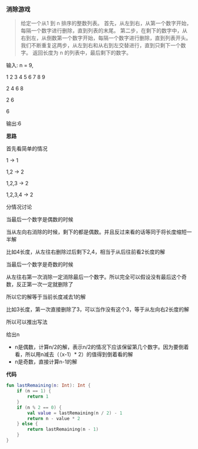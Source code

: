 ### 消除游戏
> 给定一个从1 到 n 排序的整数列表。
首先，从左到右，从第一个数字开始，每隔一个数字进行删除，直到列表的末尾。
第二步，在剩下的数字中，从右到左，从倒数第一个数字开始，每隔一个数字进行删除，直到列表开头。
我们不断重复这两步，从左到右和从右到左交替进行，直到只剩下一个数字。
返回长度为 n 的列表中，最后剩下的数字。

输入:
n = 9,

1 2 3 4 5 6 7 8 9

2 4 6 8

2 6

6

输出:6

**思路**

首先看简单的情况

1 -> 1

1,2 -> 2

1,2,3 -> 2

1,2,3,4 -> 2

分情况讨论

当最后一个数字是偶数的时候

当从左向右消除的时候，剩下的都是偶数。并且反过来看的话等同于将长度缩短一半解

比如4长度，从左往右删除过后剩下2,4，相当于从后往前看2长度的解

当最后一个数字是奇数的时候

从左往右第一次消除一定消除最后一个数字。所以完全可以假设没有最后这个奇数，反正第一次一定就删除了

所以它的解等于当前长度减去1的解

比如3长度，第一次直接删除了3，可以当作没有这个3，等于从左向右2长度的解

所以可以推出写法

给出n
- n是偶数，计算n/2的解，表示n/2的情况下应该保留第几个数字。因为要倒着看，所以用n减去（（x-1）* 2）的值得到倒着看的解
- n是奇数，直接计算n-1的解

**代码**

```kotlin
fun lastRemaining(n: Int): Int {
    if (n == 1) {
        return 1
    }
    if (n % 2 == 0) {
        val value = lastRemaining(n / 2) - 1
        return n - value * 2
    } else {
        return lastRemaining(n - 1)
    }
}
```